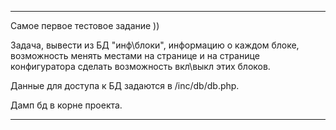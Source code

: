 ----------------------------------------------------------------
Самое первое тестовое задание ))

Задача, вывести из БД "инф\блоки",  информацию о каждом блоке, возможность менять
местами на странице и на странице конфигуратора сделать возможность вкл\выкл этих блоков.
 
Данные для доступа к БД задаются в /inc/db/db.php.

Дамп бд в корне проекта.

----------------------------------------------------------------